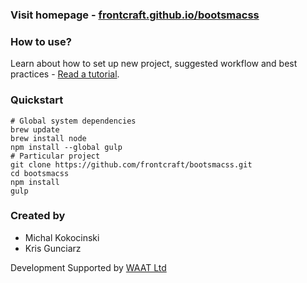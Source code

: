 ### Visit homepage - [frontcraft.github.io/bootsmacss](http://frontcraft.github.io/bootsmacss/)


### How to use?

Learn about how to set up new project, suggested workflow and best practices - [Read a tutorial](https://github.com/frontcraft/bootsmacss/wiki/1.-Installation).

### Quickstart

```
# Global system dependencies
brew update
brew install node
npm install --global gulp
# Particular project
git clone https://github.com/frontcraft/bootsmacss.git
cd bootsmacss
npm install
gulp
```


### Created by

* Michal Kokocinski
* Kris Gunciarz

Development Supported by [WAAT Ltd](http://waat.eu)

